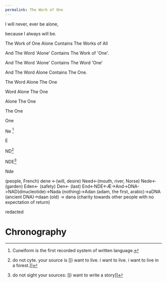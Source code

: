```yaml
---
permalink: The Work of One
---
```



I will never, ever be alone,

because I always will be.

The Work of One Alone Contains The Works of All

And The Word 'Alone' Contains The Work of 'One'.

And The Word 'Alone' Contains The Word 'One'

And The Word Alone Contains The One.

The Word Alone The One

Word Alone The One

Alone The One

The One

One

Ne [^Ne]

E

ND[^ND] 

NDE[^NDE] 

Nde

(people, French) dene <-(will, desire) Need<-(mouth, river, Norse) Nede<- (garden) Eden<- (safety) Den<- (last) End<-NDE<-Æ->And->DNA->NAD(dinucleotide)->Nada (nothing)->Adan (adam, the first, arabic)->aDNA (ancient DNA)->daan (old) -> dana (charity towards other people with no expectation of return)

redacted
# Chronography

[^ND]: do not cyte. your source is [[i want to live. i want to live. i want to live in a forest.]]
[^NDE]: do not sight your sources: [[i want to write a story]]
[^Ne]: Cuneiform is the first recorded system of written language.[^ND]
